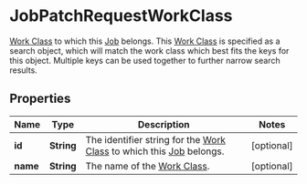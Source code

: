 

# JobPatchRequestWorkClass

[Work Class](https://developers.intellihr.io/docs/v1/) to which this [Job](https://developers.intellihr.io/docs/v1/) belongs. This [Work Class](https://developers.intellihr.io/docs/v1/) is specified as a search object, which will match the work class which best fits the keys for this object. Multiple keys can be used together to further narrow search results.

## Properties

| Name | Type | Description | Notes |
|------------ | ------------- | ------------- | -------------|
|**id** | **String** | The identifier string for the [Work Class](https://developers.intellihr.io/docs/v1/) to which this [Job](https://developers.intellihr.io/docs/v1/) belongs. |  [optional] |
|**name** | **String** | The name of the [Work Class](https://developers.intellihr.io/docs/v1/). |  [optional] |



